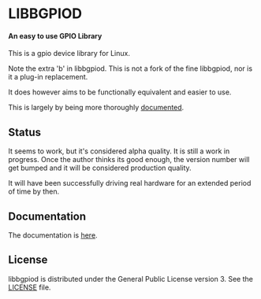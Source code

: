 # LIBBGPIOD
#### An easy to use GPIO Library

This is a gpio device library for Linux.

Note the extra 'b' in libbgpiod.  This is not a fork of the fine
libbgpiod, nor is it a plug-in replacement.

It does however aims to be functionally equivalent and easier to use.

This is largely by being more thoroughly
[documented](https://bloodnok-marine.github.io/libbgpiod).

## Status

It seems to work, but it's considered alpha quality.  It is still a
work in progress.  Once the author thinks its good enough, the version
number will get bumped and it will be considered production quality.

It will have been successfully driving real hardware for an extended
period of time by then.

## Documentation

The documentation is [here](https://bloodnok-marine.github.io/libbgpiod).

## License

libbgpiod is distributed under the General Public License version 3.  See
the [LICENSE](../LICENSE) file.
